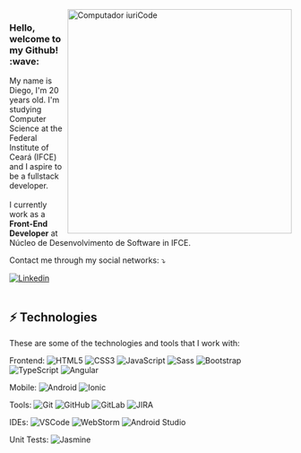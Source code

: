 <img src="https://raw.githubusercontent.com/MicaelliMedeiros/micaellimedeiros/master/image/computer-illustration.png" min-width="400px" max-width="400px" width="400px" align="right" alt="Computador iuriCode">

<h3>Hello, welcome to my Github! :wave:</h3>

<p align="left"> 
  My name is Diego, I'm 20 years old. I'm studying Computer Science at the Federal Institute of Ceará (IFCE) and I aspire to be a fullstack developer.
  </br>
  </br>
  I currently work as a <strong>Front-End Developer</strong> at Núcleo de Desenvolvimento de Software in IFCE.
</p>


  
  
</div>  

<p align="left">
  Contact me through my social networks: ⤵️
</p>

<div align="left">
  <a href="https://www.linkedin.com/in/diego-inacio-a1094a252/" target="_blank">
    <img src="https://img.shields.io/badge/linkedin-%230077B5.svg?style=flat&logo=linkedin&logoColor=white)" alt="Linkedin"/>
  </a>
</div>  

</br>

## ⚡ Technologies

These are some of the technologies and tools that I work with:

Frontend:
 ![HTML5](https://img.shields.io/badge/-HTML5-E34F26?style=flat-square&logo=html5&logoColor=white)
![CSS3](https://img.shields.io/badge/-CSS3-1572B6?style=flat-square&logo=css3)
![JavaScript](https://img.shields.io/badge/-JavaScript-black?style=flat-square&logo=javascript)
![Sass](https://img.shields.io/badge/-Sass-CC6699?style=flat-square&logo=sass&logoColor=white)
![Bootstrap](https://img.shields.io/badge/-Bootstrap-563D7C?style=flat-square&logo=bootstrap)
![TypeScript](https://img.shields.io/badge/-TypeScript-007ACC?style=flat-square&logo=typescript&logoColor=white)
![Angular](https://img.shields.io/badge/-Angular-DD0031?style=flat-square&logo=angular)

Mobile: 
 ![Android](https://img.shields.io/badge/Android-3DDC84?style=flat&logo=android&logoColor=white)
![Ionic](https://img.shields.io/badge/Ionic-%233880FF.svg?style=flat&logo=Ionic&logoColor=white)

Tools:
 ![Git](https://img.shields.io/badge/-Git-black?style=flat-square&logo=git)
![GitHub](https://img.shields.io/badge/-GitHub-181717?style=flat-square&logo=github)
![GitLab](https://img.shields.io/badge/gitlab-%23181717.svg?style=flat&logo=gitlab&logoColor=white)
![JIRA](https://img.shields.io/badge/-JIRA-0052CC?style=flat-square&logo=jira)

IDEs:
 ![VSCode](https://img.shields.io/badge/-VSCode-007ACC?style=flat-square&logo=visual-studio-code&logoColor=white)
![WebStorm](https://img.shields.io/badge/webstorm-143?style=flat&logo=webstorm&logoColor=white&color=black)
![Android Studio](https://img.shields.io/badge/android%20studio-346ac1?style=flat&logo=android%20studio&logoColor=white)

Unit Tests: 
 ![Jasmine](https://img.shields.io/badge/jasmine-%238A4182.svg?style=flat&logo=jasmine&logoColor=white)
  


